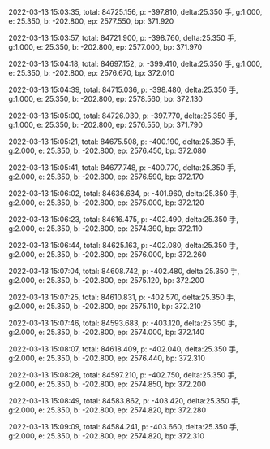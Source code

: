 2022-03-13 15:03:35, total: 84725.156, p: -397.810, delta:25.350 手, g:1.000, e: 25.350, b: -202.800, ep: 2577.550, bp: 371.920

2022-03-13 15:03:57, total: 84721.900, p: -398.760, delta:25.350 手, g:1.000, e: 25.350, b: -202.800, ep: 2577.000, bp: 371.970

2022-03-13 15:04:18, total: 84697.152, p: -399.410, delta:25.350 手, g:1.000, e: 25.350, b: -202.800, ep: 2576.670, bp: 372.010

2022-03-13 15:04:39, total: 84715.036, p: -398.480, delta:25.350 手, g:1.000, e: 25.350, b: -202.800, ep: 2578.560, bp: 372.130

2022-03-13 15:05:00, total: 84726.030, p: -397.770, delta:25.350 手, g:1.000, e: 25.350, b: -202.800, ep: 2576.550, bp: 371.790

2022-03-13 15:05:21, total: 84675.508, p: -400.190, delta:25.350 手, g:2.000, e: 25.350, b: -202.800, ep: 2576.450, bp: 372.080

2022-03-13 15:05:41, total: 84677.748, p: -400.770, delta:25.350 手, g:2.000, e: 25.350, b: -202.800, ep: 2576.590, bp: 372.170

2022-03-13 15:06:02, total: 84636.634, p: -401.960, delta:25.350 手, g:2.000, e: 25.350, b: -202.800, ep: 2575.000, bp: 372.120

2022-03-13 15:06:23, total: 84616.475, p: -402.490, delta:25.350 手, g:2.000, e: 25.350, b: -202.800, ep: 2574.390, bp: 372.110

2022-03-13 15:06:44, total: 84625.163, p: -402.080, delta:25.350 手, g:2.000, e: 25.350, b: -202.800, ep: 2576.000, bp: 372.260

2022-03-13 15:07:04, total: 84608.742, p: -402.480, delta:25.350 手, g:2.000, e: 25.350, b: -202.800, ep: 2575.120, bp: 372.200

2022-03-13 15:07:25, total: 84610.831, p: -402.570, delta:25.350 手, g:2.000, e: 25.350, b: -202.800, ep: 2575.110, bp: 372.210

2022-03-13 15:07:46, total: 84593.683, p: -403.120, delta:25.350 手, g:2.000, e: 25.350, b: -202.800, ep: 2574.000, bp: 372.140

2022-03-13 15:08:07, total: 84618.409, p: -402.040, delta:25.350 手, g:2.000, e: 25.350, b: -202.800, ep: 2576.440, bp: 372.310

2022-03-13 15:08:28, total: 84597.210, p: -402.750, delta:25.350 手, g:2.000, e: 25.350, b: -202.800, ep: 2574.850, bp: 372.200

2022-03-13 15:08:49, total: 84583.862, p: -403.420, delta:25.350 手, g:2.000, e: 25.350, b: -202.800, ep: 2574.820, bp: 372.280

2022-03-13 15:09:09, total: 84584.241, p: -403.660, delta:25.350 手, g:2.000, e: 25.350, b: -202.800, ep: 2574.820, bp: 372.310
